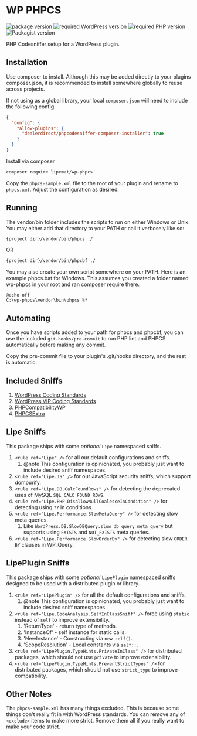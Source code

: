 # WP PHPCS

<p>
<a href="https://github.com/lipemat/wp-phpcs/releases">
<img alt="package version" src="https://img.shields.io/packagist/v/lipemat/wp-phpcs.svg?label=version">
</a>
    <img alt="required WordPress version" src="https://img.shields.io/badge/wordpress->=4.8.0-green.svg">
    <img alt="required PHP version" src="https://img.shields.io/packagist/php-v/lipemat/wp-phpcs.svg?color=brown" />
    <img alt="Packagist version" src="https://img.shields.io/packagist/l/lipemat/wp-phpcs.svg">
</p>


PHP Codesniffer setup for a WordPress plugin.

## Installation

Use composer to install. Although this may be added directly to your plugins composer.json, it is recommended to install somewhere globally to reuse across projects. 

If not using as a global library, your local `composer.json` will need to include the following config.

```json
{
  "config": {
    "allow-plugins": {
      "dealerdirect/phpcodesniffer-composer-installer": true
    }
  }
}
```

Install via composer 
```bash
composer require lipemat/wp-phpcs
```

Copy the `phpcs-sample.xml` file to the root of your plugin and rename to `phpcs.xml`. Adjust the configuration as desired.

## Running

The vendor/bin folder includes the scripts to run on either Windows or Unix. You may either add that directory to your PATH or call it verbosely like so:
``` bash
{project dir}/vendor/bin/phpcs ./
```
OR
``` bash
{project dir}/vendor/bin/phpcbf ./
```

You may also create your own script somewhere on your PATH. Here is an example phpcs.bat for Windows. This assumes you created a folder named wp-phpcs in your root and ran composer require there. 
``` text
@echo off
C:\wp-phpcs\vendor\bin\phpcs %*
```

## Automating

Once you have scripts added to your path for phpcs and phpcbf, you can use the included `git-hooks/pre-commit` to run PHP lint and PHPCS automatically before making any commit. 

Copy the pre-commit file to your plugin's .git/hooks directory, and the rest is automatic.

## Included Sniffs
1. [WordPress Coding Standards](https://github.com/WordPress/WordPress-Coding-Standards#rulesets)
2. [WordPress VIP Coding Standards](https://github.com/Automattic/VIP-Coding-Standards)
3. [PHPCompatibilityWP](https://github.com/PHPCompatibility/PHPCompatibilityWP)
4. [PHPCSExtra](https://github.com/PHPCSStandards/PHPCSExtra#sniffs)

## Lipe Sniffs

This package ships with some _optional_ `Lipe` namespaced sniffs.
1. `<rule ref="Lipe" />` for all our default configurations and sniffs.
    1. @note This configuration is opinionated, you probably just want to include desired sniff namespaces.
2. `<rule ref="Lipe.JS" />` for our JavaScript security sniffs, which support dompurify.
3. `<rule ref="Lipe.DB.CalcFoundRows" />` for detecting the deprecated uses of MySQL `SQL_CALC_FOUND_ROWS`.
4. `<rule ref="Lipe.PHP.DisallowNullCoalesceInCondition" />` for detecting using `??` in conditions.
5. `<rule ref="Lipe.Performance.SlowMetaQuery" />` for detecting slow meta queries.
    1. Like `WordPress.DB.SlowDBQuery.slow_db_query_meta_query` but supports using `EXISTS` and `NOT_EXISTS` meta queries.
6. `<rule ref="Lipe.Performance.SlowOrderBy" />` for detecting slow `ORDER BY` clauses in WP_Query.

## LipePlugin Sniffs

This package ships with some _optional_ `LipePlugin` namespaced sniffs designed to be used with a distributed plugin or library.
1. `<rule ref="LipePlugin" />` for all the default configurations and sniffs.
    1. @note This configuration is opinionated, you probably just want to include desired sniff namespaces.
2. `<rule ref="Lipe.CodeAnalysis.SelfInClassSniff" />` force using `static` instead of `self` to improve extensibility.
    1. 'ReturnType' - return type of methods.
    2. 'InstanceOf' - self instance for static calls.
    3. 'NewInstance' - Constructing via `new self()`.
    4. 'ScopeResolution' - Local constants via `self::`.
3. `<rule ref="LipePlugin.TypeHints.PrivateInClass" />` for distributed packages, which should not use `private` to improve extensibility.
4. `<rule ref="LipePlugin.TypeHints.PreventStrictTypes" />` for distributed packages, which should not use `strict_type` to improve compatibility.

## Other Notes

The `phpcs-sample.xml` has many things excluded. This is because some things don't really fit in with WordPress standards. You can remove any of `<exclude>` items to make more strict. Remove them all if you really want to make your code strict.
